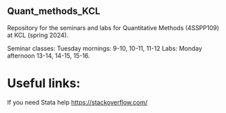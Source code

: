 ## Quant_methods_KCL
Repository for the seminars and labs for Quantitative Methods (4SSPP109) at KCL (spring 2024).

Seminar classes: Tuesday mornings: 9-10, 10-11, 11-12
Labs: Monday afternoon 13-14, 14-15, 15-16.

# Useful links: 

If you need Stata help
https://stackoverflow.com/ 

